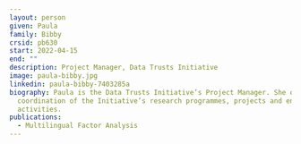 ```yaml
---
layout: person
given: Paula
family: Bibby
crsid: pb630
start: 2022-04-15
end: ""
description: Project Manager, Data Trusts Initiative
image: paula-bibby.jpg
linkedin: paula-bibby-7403285a
biography: Paula is the Data Trusts Initiative’s Project Manager. She oversees
  coordination of the Initiative’s research programmes, projects and engagement
  activities.
publications:
  - Multilingual Factor Analysis
---
```

